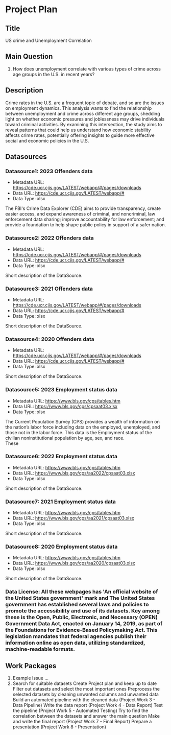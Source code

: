 # Project Plan

## Title
<!-- Give your project a short title. -->
US crime and Unemployment Correlation

## Main Question

<!-- Think about one main question you want to answer based on the data. -->
1. How does unemployment correlate with various types of crime across age groups in the U.S. in recent years?

## Description

Crime rates in the U.S. are a frequent topic of debate, and so are the issues on employment dynamics. 
This analysis wants to find the relationship between unemployment and crime across different age groups, 
shedding light on whether economic pressures and joblessness may drive individuals toward criminal activities. 
By examining this intersection, the study aims to reveal patterns that could help us understand how economic stability affects crime rates, 
potentially offering insights to guide more effective social and economic policies in the U.S.


## Datasources

<!-- Describe each datasources you plan to use in a section. Use the prefic "DatasourceX" where X is the id of the datasource. -->

### Datasource1: 2023 Offenders data
* Metadata URL: https://cde.ucr.cjis.gov/LATEST/webapp/#/pages/downloads
* Data URL: https://cde.ucr.cjis.gov/LATEST/webapp/#
* Data Type: xlsx

The FBI's Crime Data Explorer (CDE) aims to provide transparency, create easier access, and expand awareness of criminal, 
and noncriminal, law enforcement data sharing; improve accountability for law enforcement; and provide a foundation to help 
shape public policy in support of a safer nation.

### Datasource2: 2022 Offenders data
* Metadata URL: https://cde.ucr.cjis.gov/LATEST/webapp/#/pages/downloads
* Data URL: https://cde.ucr.cjis.gov/LATEST/webapp/#
* Data Type: xlsx

Short description of the DataSource.

### Datasource3: 2021 Offenders data
* Metadata URL: https://cde.ucr.cjis.gov/LATEST/webapp/#/pages/downloads
* Data URL: https://cde.ucr.cjis.gov/LATEST/webapp/#
* Data Type: xlsx

Short description of the DataSource.

### Datasource4: 2020 Offenders data
* Metadata URL: https://cde.ucr.cjis.gov/LATEST/webapp/#/pages/downloads
* Data URL: https://cde.ucr.cjis.gov/LATEST/webapp/#
* Data Type: xlsx

Short description of the DataSource.

### Datasource5: 2023 Employment status data
* Metadata URL: https://www.bls.gov/cps/tables.htm
* Data URL: https://www.bls.gov/cps/cpsaat03.xlsx
* Data Type: xlsx

The Current Population Survey (CPS) provides a wealth of information on the nation’s labor force including data on the employed, 
unemployed, and those not in the labor force. This data is the Employment status of the civilian noninstitutional population by age, sex, and race.  
These 

### Datasource6: 2022 Employment status data
* Metadata URL: https://www.bls.gov/cps/tables.htm
* Data URL: https://www.bls.gov/cps/aa2022/cpsaat03.xlsx
* Data Type: xlsx

Short description of the DataSource.

### Datasource7: 2021 Employment status data
* Metadata URL: https://www.bls.gov/cps/tables.htm
* Data URL: https://www.bls.gov/cps/aa2021/cpsaat03.xlsx
* Data Type: xlsx

Short description of the DataSource.

### Datasource8: 2020 Employment status data
* Metadata URL: https://www.bls.gov/cps/tables.htm
* Data URL: https://www.bls.gov/cps/aa2020/cpsaat03.xlsx
* Data Type: xlsx

Short description of the DataSource.  
  
  
### Data License: All these webpages has 'An official website of the United States government' mark and The United States government has established several laws and policies to promote the accessibility and use of its datasets. Key among these is the Open, Public, Electronic, and Necessary (OPEN) Government Data Act, enacted on January 14, 2019, as part of the Foundations for Evidence-Based Policymaking Act. This legislation mandates that federal agencies publish their information online as open data, utilizing standardized, machine-readable formats.

## Work Packages

<!-- List of work packages ordered sequentially, each pointing to an issue with more details. -->

1. Example Issue ...
2. 
    Search for suitable datasets
    Create Project plan and keep up to date
    Filter out datasets and select the most important ones
    Preprocess the selected datasets by cleaning unwanted columns and unwanted data
    Build an automated pipeline with the cleaned data (Project Work 3 - Data Pipeline)
    Write the data report (Project Work 4 - Data Report)
    Test the pipeline (Project Work 5 - Automated Testing)
    Try to find the correlation between the datasets and answer the main question
    Make and write the final report (Project Work 7 - Final Report)
    Prepare a presentation (Project Work 8 - Presentation)
